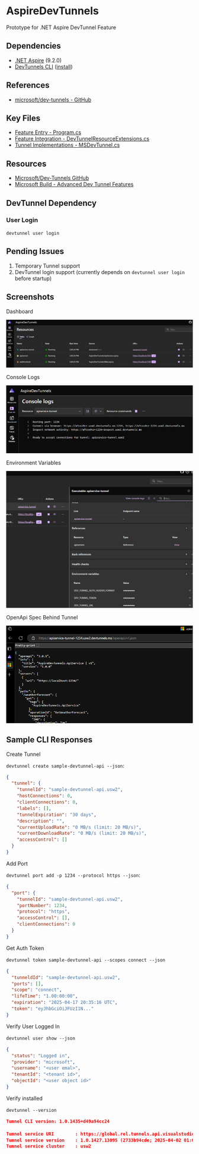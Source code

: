 # AspireDevTunnels

Prototype for .NET Aspire DevTunnel Feature

## Dependencies

- [.NET Aspire](https://github.com/dotnet/aspire) (9.2.0)
- [DevTunnels CLI](https://learn.microsoft.com/en-us/azure/developer/dev-tunnels/cli-commands) ([install](https://learn.microsoft.com/en-us/azure/developer/dev-tunnels/get-started?tabs=windows))

## References

- [microsoft/dev-tunnels - GitHub](https://github.com/microsoft/dev-tunnels)

## Key Files

- [Feature Entry - Program.cs](./src/AspireDevTunnels.AppHost/Program.cs)
- [Feature Integration - DevTunnelResourceExtensions.cs](./src/AspireDevTunnels.AppHost/Extensions/DevTunnelResourceExtensions.cs)
- [Tunnel Implementations - MSDevTunnel.cs](./src/AspireDevTunnels.AppHost/Extensions/MSDevTunnel.cs)

## Resources

- [Microsoft/Dev-Tunnels GitHub](https://github.com/microsoft/dev-tunnels)
- [Microsoft Build - Advanced Dev Tunnel Features](https://www.youtube.com/watch?v=yCYLurylgj8)

## DevTunnel Dependency

### User Login

`devtunnel user login`

## Pending Issues

1. Temporary Tunnel support
1. DevTunnel login support (currently depends on `devtunnel user login` before startup)

## Screenshots

Dashboard

![Aspire Dashboard](./docs/images/AspireDashboard-Overview.png)

Console Logs

![Console Logs](./docs/images/DevTunnel-Console-Log.png)

Environment Variables

![Environment Variables](./docs/images/DevTunnel-Environment-Configs.png)

OpenApi Spec Behind Tunnel

![DevTunnel Exposure](./docs/images/OpenApi-Spec-Behind-Tunnel.png)

## Sample CLI Responses

Create Tunnel

`devtunnel create sample-devtunnel-api --json`:

```json
{
  "tunnel": {
    "tunnelId": "sample-devtunnel-api.usw2",
    "hostConnections": 0,
    "clientConnections": 0,
    "labels": [],
    "tunnelExpiration": "30 days",
    "description": "",
    "currentUploadRate": "0 MB/s (limit: 20 MB/s)",
    "currentDownloadRate": "0 MB/s (limit: 20 MB/s)",
    "accessControl": []
  }
}
```

Add Port

`devtunnel port add -p 1234 --protocol https --json`:

```json
{
  "port": {
    "tunnelId": "sample-devtunnel-api.usw2",
    "portNumber": 1234,
    "protocol": "https",
    "accessControl": [],
    "clientConnections": 0
  }
}
```

Get Auth Token

`devtunnel token sample-devtunnel-api --scopes connect --json`

```json
{
  "tunneldId": "sample-devtunnel-api.usw2",
  "ports": [],
  "scope": "connect",
  "lifeTime": "1.00:00:00",
  "expiration": "2025-04-17 20:35:16 UTC",
  "token": "eyJhbGciOiJFUzI1N..."
}
```

Verify User Logged In

`devtunnel user show --json`

```json
{
  "status": "Logged in",
  "provider": "microsoft",
  "username": "<user emal>",
  "tenantId": "<tenant id>",
  "objectId": "<user object id>"
}
```

Verify installed

`devtunnel --version`

```json
Tunnel CLI version: 1.0.1435+d49a94cc24

Tunnel service URI        : https://global.rel.tunnels.api.visualstudio.com/
Tunnel service version    : 1.0.1427.13095 (2733b94cde; 2025-04-02 01:00:45Z)
Tunnel service cluster    : usw2
```
